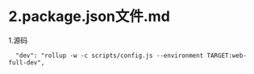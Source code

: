 # 2.package.json文件.md #
1.源码

```
  "dev": "rollup -w -c scripts/config.js --environment TARGET:web-full-dev",
```